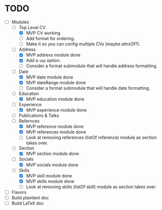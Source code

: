 # TODO

- [ ] Modules
  - [ ] Top Level CV
    - [x] MVP CV working
    - [ ] Add format for ordering.
    - [ ] Make it so you can config multiple CVs (maybe attrsOf?).
  - [ ] Address
    - [x] MVP address module done
    - [x] Add a `sep` option.
    - [ ] Consider a format submodule that will handle address formatting.
  - [ ] Date
    - [x] MVP date module done
    - [x] MVP dateRange module done
    - [ ] Consider a format submodule that will handle date formatting.
  - [ ] Education
    - [x] MVP education module done
  - [ ] Experience
    - [x] MVP experience module done
  - [ ] Publications & Talks
  - [ ] Refernces
    - [x] MVP reference module done
    - [x] MVP references module done
    - [ ] Look at removing references (listOf reference) module as section takes over.
  - [ ] Section
    - [x] MVP section module done
  - [ ] Socials
    - [x] MVP socials module done
  - [ ] Skills
    - [x] MVP skill module done
    - [x] MVP skills module done
    - [ ] Look at removing skills (listOf skill) module as section takes over.
- [ ] Flavors
- [ ] Build plaintext doc
- [ ] Build LaTeX doc
